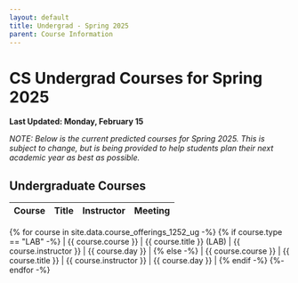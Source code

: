 ```yaml
---
layout: default
title: Undergrad - Spring 2025
parent: Course Information
---
```


# CS Undergrad Courses for Spring 2025

__Last Updated: Monday, February 15__

_NOTE: Below is the current predicted courses for Spring 2025.  This is subject to change, but is being provided to help students plan their next academic year as best as possible._

## Undergraduate Courses

| Course        | Title          | Instructor |  Meeting |      
|:-------------|:------------------|:------|:-------|
{% for course in site.data.course_offerings_1252_ug -%}
{% if course.type == "LAB" -%}
| {{ course.course }} | {{ course.title }} (LAB) | {{ course.instructor }} | {{ course.day }} |
{% else -%}
| {{ course.course }} | {{ course.title }} | {{ course.instructor }} | {{ course.day }} |
{% endif -%}
{%- endfor -%}


